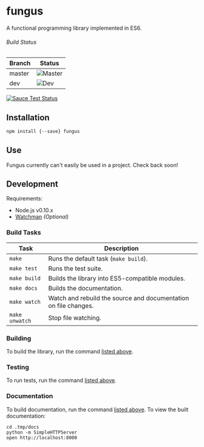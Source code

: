 # fungus

A functional programming library implemented in ES6.


###### Build Status

Branch | Status
---    | ---
master | ![Master](https://travis-ci.org/ndhoule/fungus.svg?branch=master)
dev    | ![Dev](https://travis-ci.org/ndhoule/fungus.svg?branch=dev)

[![Sauce Test Status](https://saucelabs.com/browser-matrix/ndhoule.svg)](https://saucelabs.com/u/ndhoule)


## Installation

```bash
npm install {--save} fungus
```

## Use

Fungus currently can't easily be used in a project. Check back soon!

<!--
```javascript
var fungus = require('fungus');
```
-->


## Development

Requirements:
- Node.js v0.10.x
- [Watchman](https://facebook.github.io/watchman/docs/install.html) *(Optional)*

### Build Tasks

Task           | Description
---            | ---
`make`         | Runs the default task (`make build`).
`make test`    | Runs the test suite.
`make build`   | Builds the library into ES5-compatible modules.
`make docs`    | Builds the documentation.
`make watch`   | Watch and rebuild the source and documentation on file changes.
`make unwatch` | Stop file watching.

### Building

To build the library, run the command [listed above](#build-tasks).

### Testing

To run tests, run the command [listed above](#build-tasks).

### Documentation

To build documentation, run the command [listed above](#build-tasks). To view the built documentation:

```
cd .tmp/docs
python -m SimpleHTTPServer
open http://localhost:8000
```




<!--
## Goals

- Puts the developer first:
  - Usable in browser and Node
  - Forward-thinking
    - Written in ES6
  - Lightweight
    - Doesn't use ES6 features if they bloat the runtime
  - Modular
    - Take only what you need
    - First-class support for environments where page weight is a concern
  - Well documented
    - Good documentation is just as important as code
  - Feels like JavaScript
    - Immediately familiar to Lodash, Underscore users
    - Pragmatic without sacrificing core FP tenets
    - Interfaces are as flexible as possible
  - Principle of least surprise as a design guideline
    - Smallest API possible
    - Alias common alternative names
    - Very well tested
  - Easy to understand
    - The project should shield you from digging into source whenever possible,
      but if you want to or need to, it should be easy to understand
    - Usable as a study guide for FP
-->
